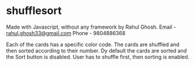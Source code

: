 # shufflesort
Made with Javascript, without any framework by Rahul Ghosh.
Email - rahul.ghosh33@gmail.com
Phone - 9804886368

Each of the cards has a specific color code. The cards are shuffled and then sorted according to their number. 
Dy default the cards are sorted and the Sort button is disabled. User has to shuffle first, then sorting is enabled. 


